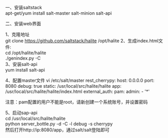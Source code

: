 一、安装saltstack  
 apt-get/yum   install salt-master salt-minion salt-api
 
 二、安装web界面
 
 1、克隆地址  
git clone https://github.com/saltstack/halite  /opt/halite
2、生成index.html文件:   
cd /opt/halite/halite  
./genindex.py -C  
3、安装salt-api  
yum install salt-api  

4、配置master文件
vi /etc/salt/master
rest_cherrypy:
    host: 0.0.0.0
    port: 8080
    debug: true
    static: /usr/local/src/halite/halite
    app: /usr/local/src/halite/halite/index.html
external_auth:
    pam:
      admin:
            - '*'
           
        
注意：pam配置的用户不能是root，请新创建一个系统账号，并设置密码

5、启动sap-api  
cd /usr/local/src/halite/halite  
python server_bottle.py -d -C -l debug -s cherrypy  
然后打开http://ip:8080/app，通过salt/salt登陆即可
